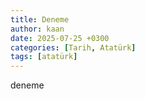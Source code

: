 ```yaml
---
title: Deneme
author: kaan
date: 2025-07-25 +0300
categories: [Tarih, Atatürk]
tags: [atatürk]
---
```

deneme

